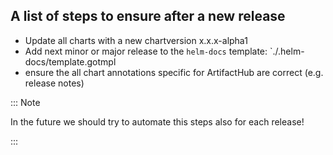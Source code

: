## A list of steps to ensure after a new release
- Update all charts with a new chartversion x.x.x-alpha1
- Add next minor or major release to the `helm-docs` template: `./.helm-docs/template.gotmpl
- ensure the all chart annotations specific for ArtifactHub are correct (e.g. release notes)

::: Note

In the future we should try to automate this steps also for each release!

:::